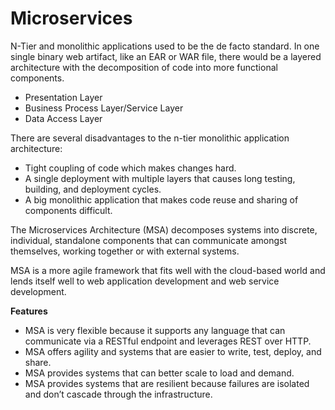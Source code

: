# Microservices

N-Tier and monolithic applications used to be the de facto standard. In one single binary web artifact, like an EAR or WAR file, there would be a layered architecture with the decomposition of code into more functional components.

* Presentation Layer
* Business Process Layer/Service Layer
* Data Access Layer

There are several disadvantages to the n-tier monolithic application architecture:

* Tight coupling of code which makes changes hard.
* A single deployment with multiple layers that causes long testing, building, and deployment cycles.
* A big monolithic application that makes code reuse and sharing of components difficult.

The Microservices Architecture (MSA) decomposes systems into discrete, individual, standalone components that can communicate amongst themselves, working together or with external systems.

MSA is a more agile framework that fits well with the cloud-based world and lends itself well to web application development and web service development.

__Features__
* MSA is very flexible because it supports any language that can communicate via a RESTful endpoint and leverages REST over HTTP.
* MSA offers agility and systems that are easier to write, test, deploy, and share.
* MSA provides systems that can better scale to load and demand.
* MSA provides systems that are resilient because failures are isolated and don’t cascade through the infrastructure.
